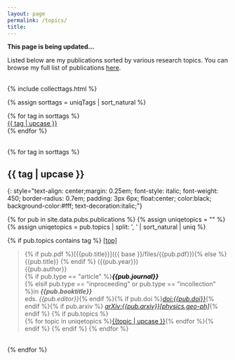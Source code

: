 ```yaml
---
layout: page
permalink: /topics/
title: 
---
```


**This page is being updated...**

Listed below are my publications sorted by various research topics. 
You can browse my full list of publications [here][pubs].
<br><br>

{% include collecttags.html %}

{% assign sorttags = uniqTags | sort_natural %} 

<div class="container">
	{% for tag in sorttags %}
		<div class="section">
			<div id="link_bar">
			   <a href="#{{ tag  | slugify }}"> {{ tag | upcase }} </a>
			</div>
		</div>
	{% endfor %}
</div>

<br>

{% for tag in sorttags %}
## {{ tag | upcase }}
{: style="text-align: center;margin: 0.25em; font-style: italic; font-weight: 450; border-radius: 0.7em; padding: 3px 6px; float:center; color:black; background-color:#fff; text-decoration:italic;"}
<a name="#{{ tag }}"></a>

{% for pub in site.data.pubs.publications %}
{% assign uniqetopics = "" %}
{% assign uniqetopics = pub.topics | split: ', ' | sort_natural | uniq %} 

{% if pub.topics contains tag %}
<span id="link_bar3"><a href="#top">[top]</a></span><br>

> {% if pub.pdf %}[{{pub.title}}]({{ base }}/files/{{pub.pdf}}){% else %} {{pub.title}} {% endif %}
({{pub.year}})<br>{{pub.author}}<br>
{% if pub.type == "article" %}<span style="color:#000">***{{pub.journal}}*** <br></span>
{% elsif pub.type == "inproceeding" or pub.type == "incollection" %}in <span style="color:#666">***{{pub.booktitle}}***</span>
<br>eds. *{{pub.editor}}*{% endif %}{% if pub.doi %}[*doi:{{pub.doi}}*](https://doi.org/{{pub.doi}}){% endif %}{% if pub.arxiv %} [*arXiv:{{pub.arxiv}}[physics.geo-ph]*](https://arxiv.org/pdf/{{pub.arxiv}}.pdf){% endif %} 
{% if pub.topics %}<br>{% for topic in uniqetopics %}<span id="link_bar2"><a href="{{ base }}/topics/#{{topic|slugify}}">{{topic | upcase }}</a></span>{% endfor %}{% endif %}
{% endif %}
{% endfor %}

<br>
{% endfor %}


[pubs]: /publications/
